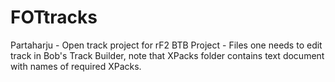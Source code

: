 FOTtracks
=========
Partaharju - Open track project for rF2
BTB Project - Files one needs to edit track in Bob's Track Builder, note that XPacks folder contains text document with names of required XPacks. 
